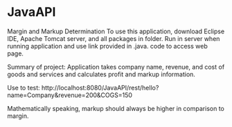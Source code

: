# JavaAPI
Margin and Markup Determination
To use this application, download Eclipse IDE, Apache Tomcat server, and all packages in folder. Run in server when running application and use link provided in .java. code to access web page.

Summary of project: Application takes company name, revenue, and cost of goods and services and calculates profit and markup information. 

Use to test: http://localhost:8080/JavaAPI/rest/hello?name=Company&revenue=200&COGS=150

Mathematically speaking, markup should always be higher in comparison to margin.
